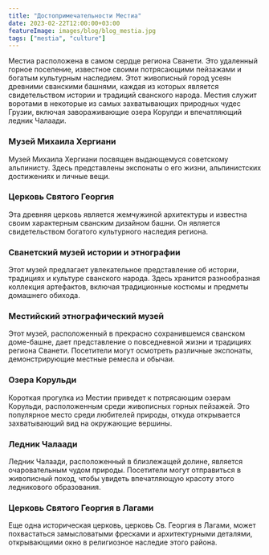 ```yaml
---
title: "Достопримечательности Местиа"
date: 2023-02-22T12:00:00+03:00
featureImage: images/blog/blog_mestia.jpg
tags: ["mestia", "culture"]
---
```

Местиа расположена в самом сердце региона Сванети. Это удаленный горное поселение, известное своими потрясающими пейзажами и богатым культурным наследием. Этот живописный город усеян древними сванскими башнями, каждая из которых является свидетельством истории и традиций сванского народа. Местия служит воротами в некоторые из самых захватывающих природных чудес Грузии, включая завораживающие озера Корулди и впечатляющий ледник Чалаади.

### Музей Михаила Хергиани

Музей Михаила Хергиани посвящен выдающемуся советскому альпинисту. Здесь представлены экспонаты о его жизни, альпинистских достижениях и личные вещи.

### Церковь Святого Георгия

Эта древняя церковь является жемчужиной архитектуры и известна своим характерным сванским дизайном башни. Он является свидетельством богатого культурного наследия региона.

### Сванетский музей истории и этнографии
Этот музей предлагает увлекательное представление об истории, традициях и культуре сванского народа. Здесь хранится разнообразная коллекция артефактов, включая традиционные костюмы и предметы домашнего обихода.

### Местийский этнографический музей
Этот музей, расположенный в прекрасно сохранившемся сванском доме-башне, дает представление о повседневной жизни и традициях региона Сванети. Посетители могут осмотреть различные экспонаты, демонстрирующие местные ремесла и обычаи.

### Озера Корульди
Короткая прогулка из Местии приведет к потрясающим озерам Корульди, расположенным среди живописных горных пейзажей. Это популярное место среди любителей природы, откуда открывается захватывающий вид на окружающие вершины.

### Ледник Чалаади
Ледник Чалаади, расположенный в близлежащей долине, является очаровательным чудом природы. Посетители могут отправиться в живописный поход, чтобы увидеть впечатляющую красоту этого ледникового образования.

### Церковь Святого Георгия в Лагами
Еще одна историческая церковь, церковь Св. Георгия в Лагами, может похвастаться замысловатыми фресками и архитектурными деталями, открывающими окно в религиозное наследие этого района.